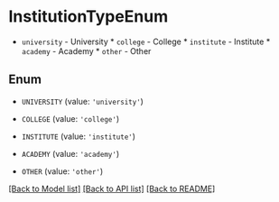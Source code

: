 # InstitutionTypeEnum

* `university` - University * `college` - College * `institute` - Institute * `academy` - Academy * `other` - Other

## Enum

* `UNIVERSITY` (value: `'university'`)

* `COLLEGE` (value: `'college'`)

* `INSTITUTE` (value: `'institute'`)

* `ACADEMY` (value: `'academy'`)

* `OTHER` (value: `'other'`)

[[Back to Model list]](../README.md#documentation-for-models) [[Back to API list]](../README.md#documentation-for-api-endpoints) [[Back to README]](../README.md)



